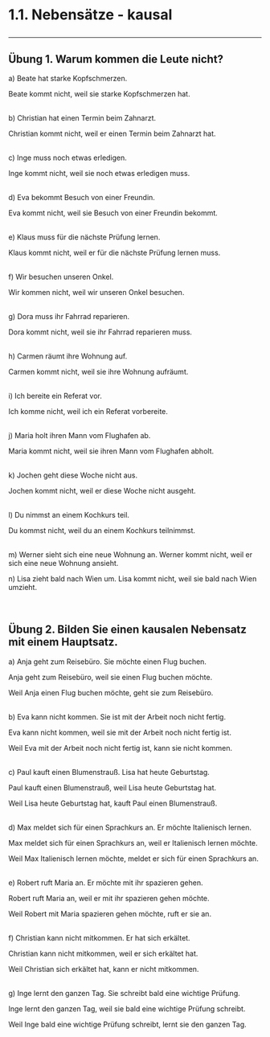 # 1.1. Nebensätze - kausal<hr/>


## Übung 1. Warum kommen die Leute nicht?

a) Beate hat starke Kopfschmerzen.

Beate kommt nicht, weil sie starke Kopfschmerzen hat.<br/><br/>

b) Christian hat einen Termin beim Zahnarzt.

Christian kommt nicht, weil er einen Termin beim Zahnarzt hat.<br/><br/>

c) Inge muss noch etwas erledigen.

Inge kommt nicht, weil sie noch etwas erledigen muss.<br/><br/>

d) Eva bekommt Besuch von einer Freundin.

Eva kommt nicht, weil sie Besuch von einer Freundin bekommt.<br/><br/>

e) Klaus muss für die nächste Prüfung lernen.

Klaus kommt nicht, weil er für die nächste Prüfung lernen muss.<br/><br/>

f) Wir besuchen unseren Onkel.

Wir kommen nicht, weil wir unseren Onkel besuchen.<br/><br/>

g) Dora muss ihr Fahrrad reparieren.

Dora kommt nicht, weil sie ihr Fahrrad reparieren muss.<br/><br/>

h) Carmen räumt ihre Wohnung auf.

Carmen kommt nicht, weil sie ihre Wohnung aufräumt.<br/><br/>

i) Ich bereite ein Referat vor.

Ich komme nicht, weil ich ein Referat vorbereite.<br/><br/>

j) Maria holt ihren Mann vom Flughafen ab.

Maria kommt nicht, weil sie ihren Mann vom Flughafen abholt.<br/><br/>

k) Jochen geht diese Woche nicht aus.

Jochen kommt nicht, weil er diese Woche nicht ausgeht.<br/><br/>

l) Du nimmst an einem Kochkurs teil.

Du kommst nicht, weil du an einem Kochkurs teilnimmst.<br/><br/>

m) Werner sieht sich eine neue Wohnung an.
Werner kommt nicht, weil er sich eine neue Wohnung ansieht.

n) Lisa zieht bald nach Wien um.
Lisa kommt nicht, weil sie bald nach Wien umzieht.<br/><br/><br/>


## Übung 2. Bilden Sie einen kausalen Nebensatz mit einem Hauptsatz.

a) Anja geht zum Reisebüro. Sie möchte einen Flug buchen.

Anja geht zum Reisebüro, weil sie einen Flug buchen möchte.

Weil Anja einen Flug buchen möchte, geht sie zum Reisebüro.<br/><br/>

b) Eva kann nicht kommen. Sie ist mit der Arbeit noch nicht fertig.

Eva kann nicht kommen, weil sie mit der Arbeit noch nicht fertig ist.

Weil Eva mit der Arbeit noch nicht fertig ist, kann sie nicht kommen.<br/><br/>

c) Paul kauft einen Blumenstrauß. Lisa hat heute Geburtstag.

Paul kauft einen Blumenstrauß, weil Lisa heute Geburtstag hat.

Weil Lisa heute Geburtstag hat, kauft Paul einen Blumenstrauß.<br/><br/>

d) Max meldet sich für einen Sprachkurs an. Er möchte Italienisch lernen.

Max meldet sich für einen Sprachkurs an, weil er Italienisch lernen möchte.

Weil Max Italienisch lernen möchte, meldet er sich für einen Sprachkurs an.<br/><br/>

e) Robert ruft Maria an. Er möchte mit ihr spazieren gehen.

Robert ruft Maria an, weil er mit ihr spazieren gehen möchte.

Weil Robert mit Maria spazieren gehen möchte, ruft er sie an.<br/><br/>

f) Christian kann nicht mitkommen. Er hat sich erkältet.

Christian kann nicht mitkommen, weil er sich erkältet hat.

Weil Christian sich erkältet hat, kann er nicht mitkommen.<br/><br/>

g) Inge lernt den ganzen Tag. Sie schreibt bald eine wichtige Prüfung.

Inge lernt den ganzen Tag, weil sie bald eine wichtige Prüfung schreibt.

Weil Inge bald eine wichtige Prüfung schreibt, lernt sie den ganzen Tag.

